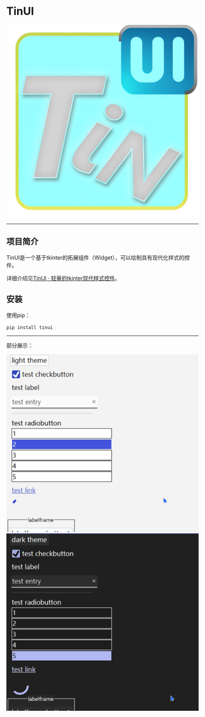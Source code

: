 # TinUI

![](https://github.com/Smart-Space/TinUI/raw/main/image/LOGO.png)

---

## 项目简介

TinUI是一个基于tkinter的拓展组件（Widget），可以绘制具有现代化样式的控件。

详细介绍见[TinUI · 轻量的tkinter现代样式控件](https://tinui.smart-space.com.cn/)。

## 安装

使用pip：

```cmd
pip install tinui
```

---
部分展示：

![](https://github.com/Smart-Space/TinUI/raw/main/image/TinUI明亮样式.gif)
![](https://github.com/Smart-Space/TinUI/raw/main/image/TinUI黑暗样式.gif)